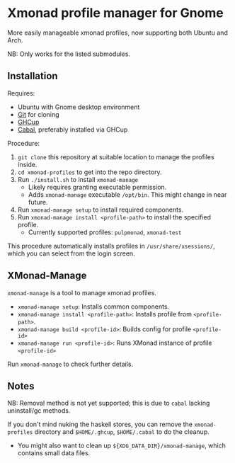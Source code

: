 # Xmonad profile manager for Gnome

More easily manageable xmonad profiles, now supporting both Ubuntu and Arch.

NB: Only works for the listed submodules.

## Installation

Requires:
- Ubuntu with Gnome desktop environment
- [Git](https://git-scm.com/) for cloning
- [GHCup](https://www.haskell.org/ghcup/)
- [Cabal](https://www.haskell.org/cabal/), preferably installed via GHCup

Procedure:
1. `git clone` this repository at suitable location to manage the profiles inside.
2. `cd xmonad-profiles` to get into the repo directory.
3. Run `./install.sh` to install `xmonad-manage`
    * Likely requires granting executable permission.
    * Adds `xmonad-manage` executable `/opt/bin`. This might change in near future.
4. Run `xmonad-manage setup` to install required components.
5. Run `xmonad-manage install <profile-path>` to install the specified profile.
    * Currently supported profiles: `pulpmonad`, `xmonad-test`

This procedure automatically installs profiles in `/usr/share/xsessions/`,
which you can select from the login screen.

## XMonad-Manage

`xmonad-manage` is a tool to manage xmonad profiles.

- `xmonad-manage setup`: Installs common components.
- `xmonad-manage install <profile-path>`: Installs profile from `<profile-path>`.
- `xmonad-manage build <profile-id>`: Builds config for profile `<profile-id>`
- `xmonad-manage run <profile-id>`: Runs XMonad instance of profile `<profile-id>`

Run `xmonad-manage` to check further details.

## Notes

NB: Removal method is not yet supported; this is due to `cabal` lacking uninstall/gc methods.

If you don't mind nuking the haskell stores, you can remove the `xmonad-profiles` directory and `$HOME/.ghcup`, `$HOME/.cabal` to do the cleanup.
- You might also want to clean up `${XDG_DATA_DIR}/xmonad-manage`, which contains small data files.
